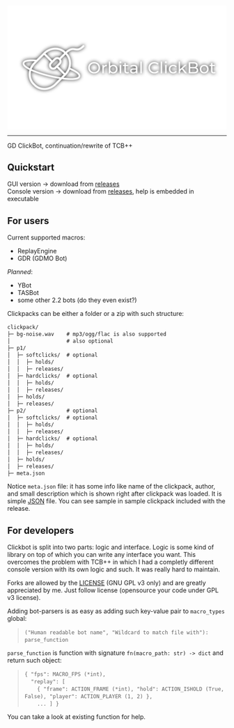 
<img align=center src="assets/icon-1920x1080-nobg-white.png">

<hr>

GD ClickBot, continuation/rewrite of TCB++

## Quickstart

GUI version -> download from [releases](https://github.com/thisisignitedoreo/orbitalcb/releases)<br/>
Console version -> download from [releases](https://github.com/thisisignitedoreo/orbitalcb/releases), help is embedded in executable

## For users

Current supported macros:
- ReplayEngine
- GDR (GDMO Bot)

_Planned_:<br/>
- YBot
- TASBot
- some other 2.2 bots (do they even exist?)

Clickpacks can be either a folder or a zip with such structure:

```
clickpack/
├─ bg-noise.wav    # mp3/ogg/flac is also supported
│                  # also optional
├─ p1/
│  ├─ softclicks/  # optional
│  │  ├─ holds/
│  │  ├─ releases/
│  ├─ hardclicks/  # optional
│  │  ├─ holds/
│  │  ├─ releases/
│  ├─ holds/
│  ├─ releases/
├─ p2/             # optional
│  ├─ softclicks/  # optional
│  │  ├─ holds/
│  │  ├─ releases/
│  ├─ hardclicks/  # optional
│  │  ├─ holds/
│  │  ├─ releases/
│  ├─ holds/
│  ├─ releases/
├─ meta.json
```

Notice `meta.json` file: it has some info like name of the clickpack, author, and small description
which is shown right after clickpack was loaded. It is simple [JSON](https://en.wikipedia.org/wiki/JSON)
file. You can see sample in sample clickpack included with the release.

## For developers

Clickbot is split into two parts: logic and interface.
Logic is some kind of library on top of which you can write any interface you want.
This overcomes the problem with TCB++ in which I had a completly different console
version with its own logic and such. It was really hard to maintain.

Forks are allowed by the [LICENSE](/LICENSE) (GNU GPL v3 only) and are greatly
appreciated by me. Just follow license (opensource your code under GPL v3 license).

Adding bot-parsers is as easy as adding such key-value pair to `macro_types` global:
> `("Human readable bot name", "Wildcard to match file with"): parse_function`

`parse_function` is function with signature `fn(macro_path: str) -> dict` and return such object:
> `{ "fps": MACRO_FPS (*int),`<br>
> `  "replay": [`<br>
> `    { "frame": ACTION_FRAME (*int), "hold": ACTION_ISHOLD (True, False), "player": ACTION_PLAYER (1, 2) },`<br>
> `    ... ] }`<br>

You can take a look at existing function for help.

